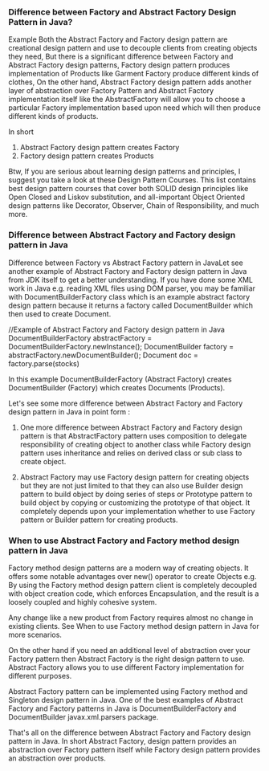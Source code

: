 ### Difference between Factory and Abstract Factory Design Pattern in Java? 

Example
Both the Abstract Factory and Factory design pattern are creational design pattern and use to decouple clients from creating objects they need, But there is a significant difference between Factory and Abstract Factory design patterns, Factory design pattern produces implementation of Products like Garment Factory produce different kinds of clothes, On the other hand, Abstract Factory design pattern adds another layer of abstraction over Factory Pattern and Abstract Factory implementation itself like the AbstractFactory will allow you to choose a particular Factory implementation based upon need which will then produce different kinds of products.

In short
1) Abstract Factory design pattern  creates Factory
2) Factory design pattern creates Products


Btw, If you are serious about learning design patterns and principles, I suggest you take a look at these Design Pattern Courses.  This list contains best design pattern courses that cover both SOLID design principles like Open Closed and Liskov substitution, and all-important Object Oriented design patterns like Decorator, Observer, Chain of Responsibility, and much more.


### Difference between Abstract Factory and Factory design pattern in Java
Difference between Factory vs Abstract Factory pattern in JavaLet see another example of Abstract Factory and Factory design pattern in Java from JDK itself to get a better understanding. If you have done some XML work in Java e.g. reading XML files using DOM parser, you may be familiar with DocumentBuilderFactory  class which is an example abstract factory design pattern because it returns a factory called DocumentBuilder which then used to create Document.



//Example of Abstract Factory and Factory design pattern  in Java
DocumentBuilderFactory abstractFactory = DocumentBuilderFactory.newInstance();
DocumentBuilder factory = abstractFactory.newDocumentBuilder();
Document doc = factory.parse(stocks)

In this example DocumentBuilderFactory (Abstract Factory) creates DocumentBuilder (Factory) which creates Documents (Products).

Let's see some more difference between Abstract Factory and Factory design pattern in Java in point form :

1) One more difference between Abstract Factory and Factory design pattern is that AbstractFactory pattern uses composition to delegate responsibility of creating object to another class while Factory design pattern uses inheritance and relies on derived class or sub class to create object.

2) Abstract Factory may use Factory design pattern for creating objects but they are not just limited to that they can also use Builder design pattern to build object by doing series of steps or Prototype pattern to build object by copying or customizing the prototype of that object. It completely depends upon your implementation whether to use Factory pattern or Builder pattern for creating products.


### When to use Abstract Factory and Factory method design pattern in Java
Factory method design patterns are a modern way of creating objects. It offers some notable advantages over new() operator to create Objects e.g. By using the Factory method design pattern client is completely decoupled with object creation code, which enforces Encapsulation, and the result is a loosely coupled and highly cohesive system.

Any change like a new product from Factory requires almost no change in existing clients. See When to use Factory method design pattern in Java for more scenarios.

On the other hand if you need an additional level of abstraction over your Factory pattern then Abstract Factory is the right design pattern to use. Abstract Factory allows you to use different Factory implementation for different purposes.

Abstract Factory pattern can be implemented using Factory method and Singleton design pattern in Java. One of the best examples of Abstract Factory and Factory patterns in Java is DocumentBuilderFactory and DocumentBuilder javax.xml.parsers package.


That's all on the difference between Abstract Factory and Factory design pattern in Java. In short Abstract Factory, design pattern provides an abstraction over Factory pattern itself while Factory design pattern provides an abstraction over products.
